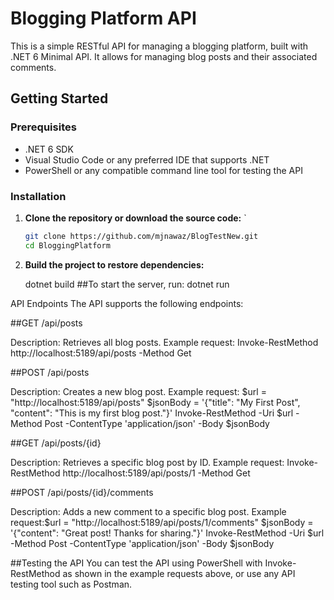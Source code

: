# Blogging Platform API

This is a simple RESTful API for managing a blogging platform, built with .NET 6 Minimal API. It allows for managing blog posts and their associated comments.

## Getting Started

### Prerequisites

- .NET 6 SDK
- Visual Studio Code or any preferred IDE that supports .NET
- PowerShell or any compatible command line tool for testing the API

### Installation

1. **Clone the repository or download the source code:**
`
   ```bash
   git clone https://github.com/mjnawaz/BlogTestNew.git
   cd BloggingPlatform

2. **Build the project to restore dependencies:**

	dotnet build
 ##To start the server, run:
	dotnet run

API Endpoints
The API supports the following endpoints:

##GET /api/posts

Description: Retrieves all blog posts.
Example request: Invoke-RestMethod http://localhost:5189/api/posts -Method Get

##POST /api/posts

Description: Creates a new blog post.
Example request: 
$url = "http://localhost:5189/api/posts"
$jsonBody = '{"title": "My First Post", "content": "This is my first blog post."}'
Invoke-RestMethod -Uri $url -Method Post -ContentType 'application/json' -Body $jsonBody

##GET /api/posts/{id}

Description: Retrieves a specific blog post by ID.
Example request: Invoke-RestMethod http://localhost:5189/api/posts/1 -Method Get

##POST /api/posts/{id}/comments

Description: Adds a new comment to a specific blog post.
Example request:$url = "http://localhost:5189/api/posts/1/comments"
$jsonBody = '{"content": "Great post! Thanks for sharing."}'
Invoke-RestMethod -Uri $url -Method Post -ContentType 'application/json' -Body $jsonBody



##Testing the API
You can test the API using PowerShell with Invoke-RestMethod as shown in the example requests above, or use any API testing tool such as Postman.
